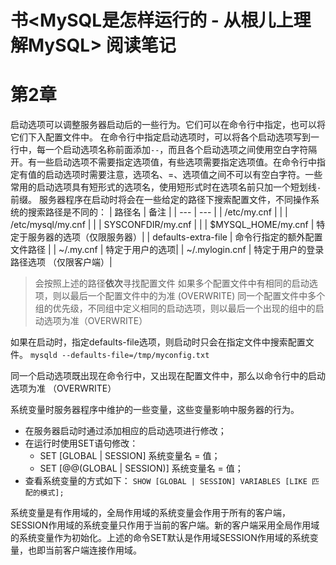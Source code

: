# 书<MySQL是怎样运行的 - 从根儿上理解MySQL> 阅读笔记

第2章
===

启动选项可以调整服务器启动后的一些行为。它们可以在命令行中指定，也可以将它们下入配置文件中。
在命令行中指定启动选项时，可以将各个启动选项写到一行中，每一个启动选项名称前面添加`--`，而且各个启动选项之间使用空白字符隔开。有一些启动选项不需要指定选项值，有些选项需要指定选项值。在命令行中指定有值的启动选项时需要注意，选项名、=、选项值之间不可以有空白字符。一些常用的启动选项具有短形式的选项名，使用短形式时在选项名前只加一个短划线`-`前缀。
服务器程序在启动时将会在一些给定的路径下搜索配置文件，不同操作系统的搜索路径是不同的：
| 路径名 | 备注 |
| --- | --- |
| /etc/my.cnf | |
| /etc/mysql/my.cnf | |
| SYSCONFDIR/my.cnf | |
| $MYSQL_HOME/my.cnf | 特定于服务器的选项（仅限服务器）|
| defaults-extra-file | 命令行指定的额外配置文件路径 |
| ~/.my.cnf | 特定于用户的选项|
| ~/.mylogin.cnf | 特定于用户的登录路径选项 （仅限客户端）|
> 会按照上述的路径**依次**寻找配置文件
> 如果多个配置文件中有相同的启动选项，则以最后一个配置文件中的为准 (OVERWRITE)
> 同一个配置文件中多个组的优先级，不同组中定义相同的启动选项，则以最后一个出现的组中的启动选项为准（OVERWRITE）

如果在启动时，指定defaults-file选项，则启动时只会在指定文件中搜索配置文件。
`mysqld --defaults-file=/tmp/myconfig.txt`

同一个启动选项既出现在命令行中，又出现在配置文件中，那么以命令行中的启动选项为准 （OVERWRITE）

系统变量时服务器程序中维护的一些变量，这些变量影响中服务器的行为。
* 在服务器启动时通过添加相应的启动选项进行修改；
* 在运行时使用SET语句修改：
  * SET [GLOBAL | SESSION] 系统变量名 = 值；
  * SET [@@(GLOBAL | SESSION)] 系统变量名 = 值；
* 查看系统变量的方式如下：
`SHOW [GLOBAL | SESSION] VARIABLES [LIKE 匹配的模式];`

系统变量是有作用域的，全局作用域的系统变量会作用于所有的客户端，SESSION作用域的系统变量只作用于当前的客户端。新的客户端采用全局作用域的系统变量作为初始化。上述的命令SET默认是作用域SESSION作用域的系统变量，也即当前客户端连接作用域。
